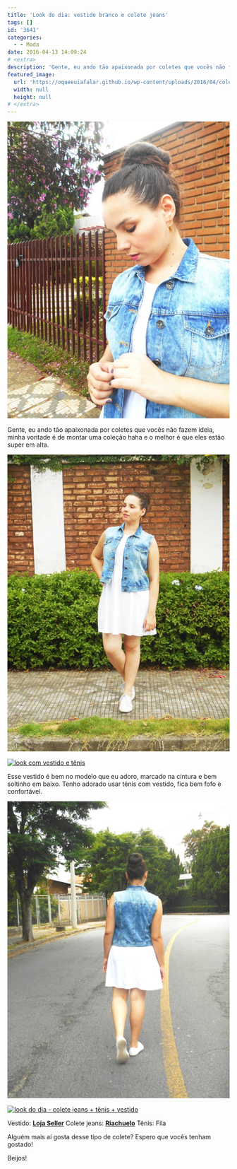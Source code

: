 ```yaml
---
title: 'Look do dia: vestido branco e colete jeans'
tags: []
id: '3641'
categories:
  - - Moda
date: 2016-04-13 14:09:24
# <extra>
description: 'Gente, eu ando tão apaixonada por coletes que vocês não fazem ideia, minha vontade é de montar uma coleção haha e o melhor é que eles estão super em alta. Esse vestido é bem no modelo que eu adoro, marcado na cintura e bem soltinho em baixo. Tenho adorado usar tênis com vestido, fica bem fofo e confortável. Vestido: Loja Seller | Colete jeans: Riachuelo | Tênis: Fila Alguém mais aí gosta desse tipo de colete? Espero que vocês tenham gostado! Beijos!'
featured_image: 
  url: 'https://oqueeuiafalar.github.io/wp-content/uploads/2016/04/colete-jeans-vestido-branco-look-768x1024.jpg'
  width: null
  height: null
# </extra>
---
```


[![look com colete jeans](/wp-content/uploads/2016/04/colete-jeans-vestido-branco-look-768x1024.jpg)](/wp-content/uploads/2016/04/colete-jeans-vestido-branco-look.jpg)

Gente, eu ando tão apaixonada por coletes que vocês não fazem ideia, minha vontade é de montar uma coleção haha e o melhor é que eles estão super em alta.

[![vestido branco com tênis e colete](/wp-content/uploads/2016/04/look-vestido-branco-e-colete-jeans-768x1024.jpg)](/wp-content/uploads/2016/04/look-vestido-branco-e-colete-jeans.jpg)

[![look com vestido e tênis](/wp-content/uploads/2016/04/colete-jeans-vestido-tênis-look-do-dia-768x1024.jpg)](/wp-content/uploads/2016/04/colete-jeans-vestido-tênis-look-do-dia.jpg)

Esse vestido é bem no modelo que eu adoro, marcado na cintura e bem soltinho em baixo. Tenho adorado usar tênis com vestido, fica bem fofo e confortável.

[![colete jeans - tênis branco - vestido - look](/wp-content/uploads/2016/04/look-do-dia-vestido-e-colete-768x1024.jpg)](/wp-content/uploads/2016/04/look-do-dia-vestido-e-colete.jpg)

[![look do dia - colete jeans + tênis + vestido ](/wp-content/uploads/2016/04/look-com-colete-jeans-e-tênis-branco-768x1024.jpg)](/wp-content/uploads/2016/04/look-com-colete-jeans-e-tênis-branco.jpg)

Vestido: **[Loja Seller](http://www.lojaseller.com.br/)** Colete jeans: **[Riachuelo](http://www.riachuelo.com.br/)** Tênis: Fila

Alguém mais aí gosta desse tipo de colete? Espero que vocês tenham gostado!

Beijos!
